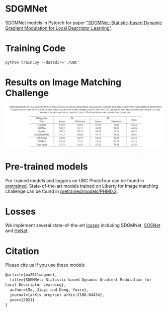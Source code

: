 # SDGMNet
SDGMNet models in Pytorch for paper ["SDGMNet: Statistic-based Dynamic Gradient
Modulation for Local Descriptor Learning"](https://github.com/ACuOoOoO/SDGMNet/blob/master/SDGMNet.pdf).

# Training Code
```
python train.py --datadir='./UBC'
```

# Results on Image Matching Challenge

![image](https://github.com/ACuOoOoO/SDGMNet/blob/master/Results%20on%20IMC.png)
# Pre-trained models
Pre-trained models and loggers on UBC PhotoTour can be found in [pretrained](pretrained). State-of-the-art models trained on Liberty for Image matching challenge can be found in [pretrained/models/PHM0.2](pretrained/models/).

# Losses
We implement several state-of-the-art [losses](losses.py) including SDGMNet, [SOSNet](https://github.com/yuruntian/SOSNet) and [HyNet](https://github.com/yuruntian/HyNet#hynet-learning-local-descriptor-with-hybrid-similarity-measure-and-triplet-loss).

# Citation
Please cite us if you use these models
```
@article{ma2021sdgmnet,
  title={SDGMNet: Statistic-based Dynamic Gradient Modulation for Local Descriptor Learning},
  author={Ma, Jiayi and Deng, Yuxin},
  journal={arXiv preprint arXiv:2106.04434},
  year={2021}
}
```
